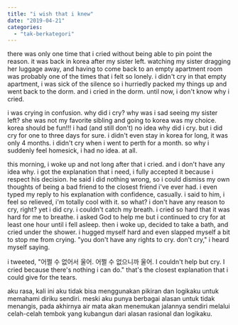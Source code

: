 ```yaml
---
title: "i wish that i knew"
date: "2019-04-21"
categories: 
  - "tak-berkategori"
---
```


there was only one time that i cried without being able to pin point the reason. it was back in korea after my sister left. watching my sister dragging her luggage away, and having to come back to an empty apartment room was probably one of the times that i felt so lonely. i didn't cry in that empty apartment, i was sick of the silence so i hurriedly packed my things up and went back to the dorm. and i cried in the dorm. until now, i don't know why i cried.

<!--more-->

i was crying in confusion. why did i cry? why was i sad seeing my sister left? she was not my favorite sibling and going to korea was my choice. korea should be fun!!! i had (and still don't) no idea why did i cry. but i did cry for one to three days for sure. i didn't even stay in korea for long, it was only 4 months. i didn't cry when i went to perth for a month. so why i suddenly feel homesick, i had no idea. at all.

this morning, i woke up and not long after that i cried. and i don't have any idea why. i got the explanation that i need, i fully accepted it because i respect his decision. he said i did nothing wrong, so i could dismiss my own thoughts of being a bad friend to the closest friend i've ever had. i even typed my reply to his explanation with confidence, casually. i said to him, i feel so relieved, i'm totally cool with it. so what? i don't have any reason to cry, right? yet i did cry. i couldn't catch my breath. i cried so hard that it was hard for me to breathe. i asked God to help me but i continued to cry for at least one hour until i fell asleep. then i woke up, decided to take a bath, and cried under the shower. i hugged myself hard and even slapped myself a bit to stop me from crying. "you don't have any rights to cry. don't cry," i heard myself saying.

i tweeted, "어쩔 수 없어서 울어. 어쩔 수 없으니까 울어. I couldn't help but cry. I cried because there's nothing i can do." that's the closest explanation that i could give for the tears.

aku rasa, kali ini aku tidak bisa menggunakan pikiran dan logikaku untuk memahami diriku sendiri. meski aku punya berbagai alasan untuk tidak menangis, pada akhirnya air mata akan menemukan jalannya sendiri melalui celah-celah tembok yang kubangun dari alasan rasional dan logikaku.
